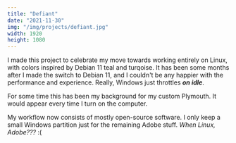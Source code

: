 ```yaml
---
title: "Defiant"
date: "2021-11-30"
img: "/img/projects/defiant.jpg"
width: 1920
height: 1080
---
```


I made this project to celebrate my move towards working entirely on Linux, with colors inspired by Debian 11 teal and turqoise. It has been some months after I made the switch to Debian 11, and I couldn't be any happier with the performance and experience. Really, Windows just throttles **_on idle_**.

For some time this has been my background for my custom Plymouth. It would appear every time I turn on the computer.

My workflow now consists of mostly open-source software. I only keep a small Windows partition just for the remaining Adobe stuff. _When Linux, Adobe???_ :(
